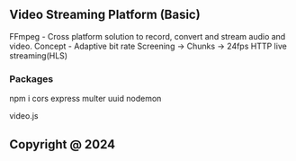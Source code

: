 ## Video Streaming Platform (Basic)

FFmpeg - Cross platform solution to record, convert and stream audio and video.
Concept - Adaptive bit rate Screening -> Chunks -> 24fps
HTTP live streaming(HLS)

### Packages

npm i cors express multer uuid
nodemon

video.js

## Copyright @ 2024
